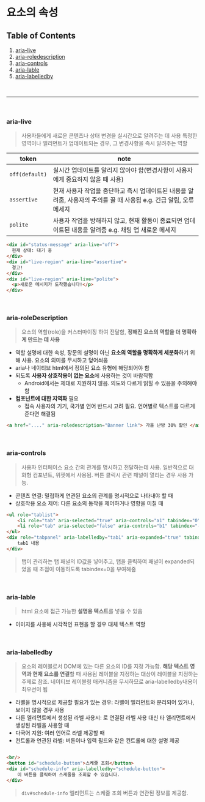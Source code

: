 # 요소의 속성
## Table of Contents
1. [aria-live](https://github.com/hiro961227/Dev-Docs/blob/main/Study-Docs/accessibility/Property.md#aria-live)
2. [aria-roledescription](https://github.com/hiro961227/Dev-Docs/blob/main/Study-Docs/accessibility/Property.md#aria-roledescription)
3. [aria-controls](https://github.com/hiro961227/Dev-Docs/blob/main/Study-Docs/accessibility/Property.md#aria-controls)
4. [aria-lable](https://github.com/hiro961227/Dev-Docs/blob/main/Study-Docs/accessibility/Property.md#aria-lable)
5. [aria-labelledby](https://github.com/hiro961227/Dev-Docs/blob/main/Study-Docs/accessibility/Property.md#aria-labelledby)

<br/>

___

<br/>

### aria-live
>  사용자들에게 새로운 콘텐츠나 상태 변경을 실시간으로 알려주는 데 사용
> 특정한 영역이나 엘리먼트가 업데이트되는 경우, 그 변경사항을 즉시 알려주는 역할

token | note
-- | --
```off(default)``` | 실시간 업데이트를 알리지 않아야 함(변경사항이 사용자에게 중요하지 않을 때 사용)
```assertive``` | 현재 사용자 작업을 중단하고 즉시 업데이트된 내용을 알려줌, 사용자의 주의를 끌 때 사용됨 e.g. 긴급 알림, 오류 메세지
```polite``` | 사용자 작업을 방해하지 않고, 현재 활동이 종료되면 업데이트된 내용을 알려줌 e.g. 채팅 앱 새로운 메세지

```html
<div id="status-message" aria-live="off">
  현재 상태: 대기 중
</div>
<div id="live-region" aria-live="assertive">
  경고!
</div>
<div id="live-region" aria-live="polite">
  <p>새로운 메시지가 도착했습니다!</p>
</div>
```

<br/>

### aria-roleDescription
> 요소의 역할(role)을 커스터마이징 하여 전달함, **정해진 요소의 역할을 더 명확하게 만드는 데 사용**

* 역할 설명에 대한 속성, 장문의 설명이 아닌 **요소의 역할을 명확하게 세분화**하기 위해 사용. 요소의 의미를 무시하고 덮어씌움
* aria나 네이티브 html에서 정의된 요소 유형에 해당되어야 함
* 되도록 **사용자 상호작용이 없는 요소**에 사용하는 것이 바람직함
    * Android에서는 제대로 지원하지 않음. 의도와 다르게 읽힐 수 있음을 주의해야 함
* **컴포넌트에 대한 지역화** 필요
    * 접속 사용자의 기기, 국가별 언어 반드시 고려 필요. 언어별로 텍스트를 다르게 준다면 해결됨

```html
<a href="...." aria-roledescription="Banner link"> 가을 난방 30% 할인 </a>
```

<br/>

### aria-controls
> 사용자 인터페이스 요소 간의 관계를 명시하고 전달하는데 사용.
> 일반적으로 대화형 컴포넌트, 위젯에서 사용됨. 버튼 클릭시 관련 패널이 열리는 경우 사용 가능.

* 콘텐츠 연결: 밀접하게 연관된 요소의 관계를 명시적으로 나타내야 할 때
* 상호작용 요소 제어: 다른 요소의 동작을 제어하거나 영향을 미칠 때

```html
<ul role="tablist">
    <li role="tab" aria-selected="true" aria-controls="a1" tabindex="0" id="tab1">tab1</li>
    <li role="tab" aria-selected="false" aria-controls="b1" tabindex="-1" id="tab2">tab2</li>
</ul>
<div role="tabpanel" aria-labelledby="tab1" aria-expanded="true" tabindex="0" id="a1">
    tab1 내용
</div>
```
> 탭이 관리하는 탭 패널의 ID값을 넣어주고, 탭을 클릭하여 패널이 expanded되었을 때 초점이 이동하도록 tabindex=0을 부여해줌

<br/>

### aria-lable
> html 요소에 접근 가능한 **설명용 텍스트**를 넣을 수 있음

* 이미지를 사용해 시각적인 표현을 할 경우 대체 텍스트 역할

<br/>

### aria-labelledby
> 요소의 레이블로서 DOM에 있는 다른 요소의 ID를 지정 가능함. **해당 텍스트 영역과 현재 요소를 연결**할 때 사용됨
> 레이블을 지정하는 대상이 레이블을 지정하는 주제로 참조. 네이티브 레이블링 매커니즘을 무시하므로 aria-labelledby내용이 최우선이 됨

* 라벨을 명시적으로 제공할 필요가 있는 경우: 라벨이 엘리먼트와 분리되어 있거나, 보이지 않을 경우 사용
* 다른 엘리먼트에서 생성된 라벨 사용시: <label>로 연결된 라벨 사용 대신 타 엘리먼트에서 생성된 라벨을 사용할 때
* 다국어 지원: 여러 언어로 라벨 제공할 때
* 컨트롤과 연관된 라벨: 버튼이나 입력 필드와 같은 컨트롤에 대한 설명 제공

```html

<br/>
<button id="schedule-button">스케줄 조회</button>
<div id="schedule-info" aria-labelledby="schedule-button">
    이 버튼을 클릭하여 스케줄을 조회할 수 있습니다.
</div>
```
>  ```div#schedule-info``` 엘리먼트는 스케줄 조회 버튼과 연관된 정보를 제공함. 
